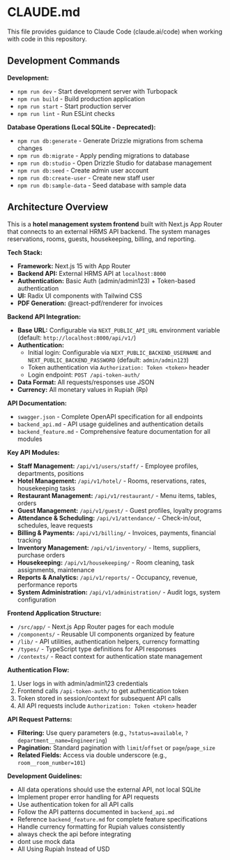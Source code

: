 # CLAUDE.md

This file provides guidance to Claude Code (claude.ai/code) when working with code in this repository.

## Development Commands

**Development:**
- `npm run dev` - Start development server with Turbopack
- `npm run build` - Build production application
- `npm run start` - Start production server
- `npm run lint` - Run ESLint checks

**Database Operations (Local SQLite - Deprecated):**
- `npm run db:generate` - Generate Drizzle migrations from schema changes
- `npm run db:migrate` - Apply pending migrations to database
- `npm run db:studio` - Open Drizzle Studio for database management
- `npm run db:seed` - Create admin user account
- `npm run db:create-user` - Create new staff user
- `npm run db:sample-data` - Seed database with sample data

## Architecture Overview

This is a **hotel management system frontend** built with Next.js App Router that connects to an external HRMS API backend. The system manages reservations, rooms, guests, housekeeping, billing, and reporting.

**Tech Stack:**
- **Framework:** Next.js 15 with App Router
- **Backend API:** External HRMS API at `localhost:8000`
- **Authentication:** Basic Auth (admin/admin123) + Token-based authentication
- **UI:** Radix UI components with Tailwind CSS
- **PDF Generation:** @react-pdf/renderer for invoices

**Backend API Integration:**
- **Base URL:** Configurable via `NEXT_PUBLIC_API_URL` environment variable (default: `http://localhost:8000/api/v1/`)
- **Authentication:** 
  - Initial login: Configurable via `NEXT_PUBLIC_BACKEND_USERNAME` and `NEXT_PUBLIC_BACKEND_PASSWORD` (default: `admin/admin123`)
  - Token authentication via `Authorization: Token <token>` header
  - Login endpoint: `POST /api-token-auth/`
- **Data Format:** All requests/responses use JSON
- **Currency:** All monetary values in Rupiah (Rp)

**API Documentation:**
- `swagger.json` - Complete OpenAPI specification for all endpoints
- `backend_api.md` - API usage guidelines and authentication details
- `backend_feature.md` - Comprehensive feature documentation for all modules

**Key API Modules:**
- **Staff Management:** `/api/v1/users/staff/` - Employee profiles, departments, positions
- **Hotel Management:** `/api/v1/hotel/` - Rooms, reservations, rates, housekeeping tasks
- **Restaurant Management:** `/api/v1/restaurant/` - Menu items, tables, orders
- **Guest Management:** `/api/v1/guest/` - Guest profiles, loyalty programs
- **Attendance & Scheduling:** `/api/v1/attendance/` - Check-in/out, schedules, leave requests
- **Billing & Payments:** `/api/v1/billing/` - Invoices, payments, financial tracking
- **Inventory Management:** `/api/v1/inventory/` - Items, suppliers, purchase orders
- **Housekeeping:** `/api/v1/housekeeping/` - Room cleaning, task assignments, maintenance
- **Reports & Analytics:** `/api/v1/reports/` - Occupancy, revenue, performance reports
- **System Administration:** `/api/v1/administration/` - Audit logs, system configuration

**Frontend Application Structure:**
- `/src/app/` - Next.js App Router pages for each module
- `/components/` - Reusable UI components organized by feature
- `/lib/` - API utilities, authentication helpers, currency formatting
- `/types/` - TypeScript type definitions for API responses
- `/contexts/` - React context for authentication state management

**Authentication Flow:**
1. User logs in with admin/admin123 credentials
2. Frontend calls `/api-token-auth/` to get authentication token
3. Token stored in session/context for subsequent API calls
4. All API requests include `Authorization: Token <token>` header

**API Request Patterns:**
- **Filtering:** Use query parameters (e.g., `?status=available`, `?department__name=Engineering`)
- **Pagination:** Standard pagination with `limit`/`offset` or `page`/`page_size`
- **Related Fields:** Access via double underscore (e.g., `room__room_number=101`)

**Development Guidelines:**
- All data operations should use the external API, not local SQLite
- Implement proper error handling for API requests
- Use authentication token for all API calls
- Follow the API patterns documented in `backend_api.md`
- Reference `backend_feature.md` for complete feature specifications
- Handle currency formatting for Rupiah values consistently
- always check the api before integrating
- dont use mock data
- All Using Rupiah Instead of USD